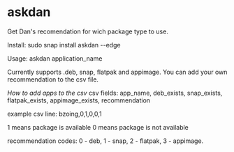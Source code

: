 # askdan
Get Dan's recomendation for wich package type to use.

Install:
sudo snap install askdan --edge

Usage:
askdan application_name

Currently supports .deb, snap, flatpak and appimage.
You can add your own recommendation to the csv file.


*How to add apps to the csv*
csv fields: app_name, deb_exists, snap_exists, flatpak_exists, appimage_exists, recommendation

example csv line:
bzoing,0,1,0,0,1

1 means package is available
0 means package is not available

recommendation codes:
0 - deb,
1 - snap,
2 - flatpak,
3 - appimage.
